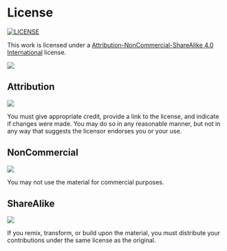 # License

[![LICENSE][badge]][license]

This work is licensed under a [Attribution-NonCommercial-ShareAlike 4.0 International][license] license.

![](https://mirrors.creativecommons.org/presskit/buttons/88x31/svg/by-nc-sa.svg)

## Attribution

![](https://mirrors.creativecommons.org/presskit/icons/by.svg)

You must give appropriate credit, provide a link to the license, and indicate if changes were made.
You may do so in any reasonable manner, but not in any way that suggests the licensor endorses you or your use.

## NonCommercial

![](https://mirrors.creativecommons.org/presskit/icons/nc.svg)

You may not use the material for commercial purposes.

## ShareAlike

![](https://mirrors.creativecommons.org/presskit/icons/sa.svg)

If you remix, transform, or build upon the material, you must distribute your contributions under the same license as the original.

[license]: http://creativecommons.org/licenses/by-nc-sa/4.0/
[badge]: https://img.shields.io/badge/License-CC%20BY--NC--SA%204.0-orange.svg
